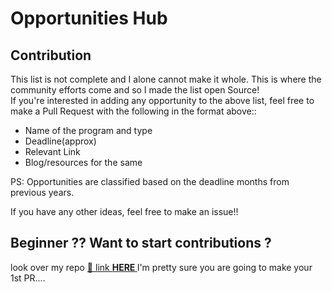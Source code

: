 #  Opportunities Hub


## Contribution
This list is not complete and I alone cannot make it whole. This is where the community efforts come and so I made the list open Source! <br>
If you're interested in adding any opportunity to the above list, feel free to make a Pull Request with the following in the format above::
- Name of the program and type
- Deadline(approx)
- Relevant Link
- Blog/resources for the same

PS: Opportunities are classified based on the deadline months from previous years. 

If you have any other ideas, feel free to make an issue!!

## Beginner ?? Want to start contributions ?



look over my repo <a href="https://github.com/Ayan-thecodeking/Here-Contributions-Begins">👋
link <strong>HERE </strong> </a> 
I'm pretty sure you are going to make your 1st PR....

